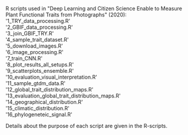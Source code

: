 R scripts used in "Deep Learning and Citizen Science Enable to Measure Plant Functional Traits from Photographs" (2020):  
'1_TRY_data_processing.R'  
'2_GBIF_data_processing.R'  
'3_join_GBIF_TRY.R'  
'4_sample_trait_dataset.R'  
'5_download_images.R'  
'6_image_processing.R'  
'7_train_CNN.R'  
'8_plot_results_all_setups.R'  
'9_scatterplots_ensemble.R'  
'10_evaluation_visual_interpretation.R'  
'11_sample_gtdm_data.R'  
'12_global_trait_distribution_maps.R'  
'13_evaluation_global_trait_distribution_maps.R'  
'14_geographical_distribution.R'  
'15_climatic_distribution.R'  
'16_phylogeneteic_signal.R'  
  
Details about the purpose of each script are given in the R-scripts. 

